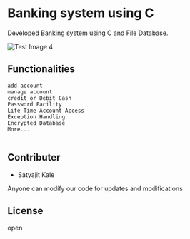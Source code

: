 # Banking system using C

Developed Banking system using C and File Database.

 
![Test Image 4](https://nareshit.com/wp-content/uploads/2018/08/C-Programming-online-training-nareshit.jpg)
## Functionalities

```cp
add account
manage account
credit or Debit Cash
Password Facility
Life Time Account Access
Exception Handling
Encrypted Database
More...
 
```

## Contributer
   - Satyajit Kale

Anyone can modify our code for updates and modifications

## License
open

